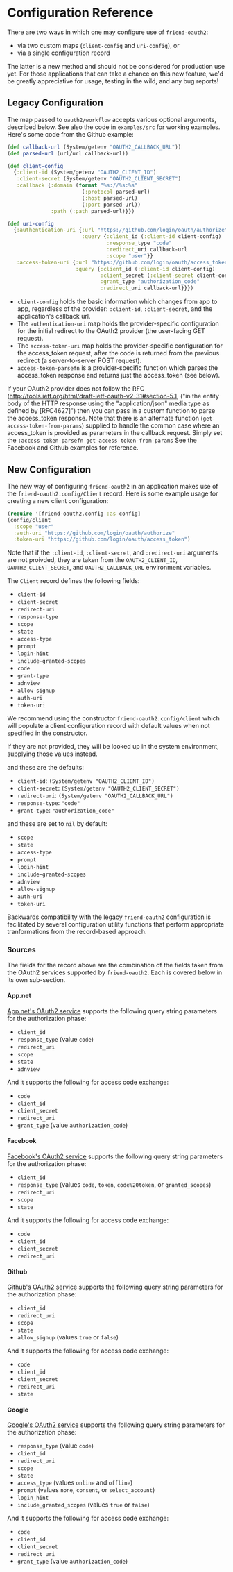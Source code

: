 # Configuration Reference

There are two ways in which one may configure use of `friend-oauth2`:

* via two custom maps (`client-config` and `uri-config`), or
* via a single configuration record

The latter is a new method and should not be considered for production use
yet. For those applications that can take a chance on this new feature, we'd
be greatly appreciative for usage, testing in the wild, and any bug reports!


## Legacy Configuration

The map passed to `oauth2/workflow` accepts various optional arguments,
described below. See also the code in `examples/src` for working examples.
Here's some code from the Github example:

```clj
(def callback-url (System/getenv "OAUTH2_CALLBACK_URL"))
(def parsed-url (url/url callback-url))

(def client-config
  {:client-id (System/getenv "OAUTH2_CLIENT_ID")
   :client-secret (System/getenv "OAUTH2_CLIENT_SECRET")
   :callback {:domain (format "%s://%s:%s"
                        (:protocol parsed-url)
                        (:host parsed-url)
                        (:port parsed-url))
              :path (:path parsed-url)}})

(def uri-config
  {:authentication-uri {:url "https://github.com/login/oauth/authorize"
                        :query {:client_id (:client-id client-config)
                                :response_type "code"
                                :redirect_uri callback-url
                                :scope "user"}}
   :access-token-uri {:url "https://github.com/login/oauth/access_token"
                      :query {:client_id (:client-id client-config)
                              :client_secret (:client-secret client-config)
                              :grant_type "authorization_code"
                              :redirect_uri callback-url}}})
```

* `client-config` holds the basic information which changes from app to app,
  regardless of the provider: `:client-id`, `:client-secret`, and the
  application's callback url.
* The `authentication-uri` map holds the provider-specific configuration for
  the initial redirect to the OAuth2 provider (the user-facing GET request).
* The `access-token-uri` map holds the provider-specific configuration for
  the access_token request, after the code is returned from the previous
  redirect (a server-to-server POST request).
* `access-token-parsefn` is a provider-specific function which parses the
  access_token response and returns just the access_token (see below).

If your OAuth2 provider does not follow the RFC
(http://tools.ietf.org/html/draft-ietf-oauth-v2-31#section-5.1, ("in
the entity body of the HTTP response using the "application/json"
media type as defined by [RFC4627]") then you can pass in a custom
function to parse the access_token response.  Note that there is an
alternate function (`get-access-token-from-params`) supplied to handle
the common case where an access_token is provided as parameters in the
callback request. Simply set the `:access-token-parsefn
get-access-token-from-params` See the
Facebook and Github examples for reference.


## New Configuration

The new way of configuring `friend-oauth2` in an application makes use of the
`friend-oauth2.config/Client` record. Here is some example usage for creating
a new client configuration:

```clj
(require '[friend-oauth2.config :as config]
(config/client
  :scope "user"
  :auth-uri "https://github.com/login/oauth/authorize"
  :token-uri "https://github.com/login/oauth/access_token")
```

Note that if the `:client-id`, `:client-secret`, and `:redirect-uri` arguments
are not proivded, they are taken from the `OAUTH2_CLIENT_ID`,
`OAUTH2_CLIENT_SECRET`, and `OAUTH2_CALLBACK_URL` environment variables.

The `Client` record defines the following
fields:

* `client-id`
* `client-secret`
* `redirect-uri`
* `response-type`
* `scope`
* `state`
* `access-type`
* `prompt`
* `login-hint`
* `include-granted-scopes`
* `code`
* `grant-type`
* `adnview`
* `allow-signup`
* `auth-uri`
* `token-uri`

We recommend using the constructor `friend-oauth2.config/client` which will
populate a client configuration record with default values when not specified
in the constructor.

If they are not provided, they will be looked up in the system environment,
supplying those values instead.

and these are the defaults:

* `client-id`: `(System/getenv "OAUTH2_CLIENT_ID")`
* `client-secret`: `(System/getenv "OAUTH2_CLIENT_SECRET")`
* `redirect-uri`: `(System/getenv "OAUTH2_CALLBACK_URL")`
* `response-type`: `"code"`
* `grant-type`: `"authorization_code"`

and these are set to `nil` by default:

* `scope`
* `state`
* `access-type`
* `prompt`
* `login-hint`
* `include-granted-scopes`
* `adnview`
* `allow-signup`
* `auth-uri`
* `token-uri`

Backwards compatibility with the legacy `friend-oauth2` configuration is
facilitated by several configuration utility functions that perform appropriate
tranformations from the record-based approach.


### Sources

The fields for the record above are the combination of the fields taken from
the OAuth2 services supported by `friend-oauth2`. Each is covered below in its
own sub-section.


#### App.net

[App.net's OAuth2 service][app.net service] supports the following query
string parameters for the authorization phase:

* `client_id`
* `response_type` (value `code`)
* `redirect_uri`
* `scope`
* `state`
* `adnview`

And it supports the following for access code exchange:

* `code`
* `client_id`
* `client_secret`
* `redirect_uri`
* `grant_type` (value `authorization_code`)


#### Facebook

[Facebook's OAuth2 service][facebook service] supports the following query
string parameters for the authorization phase:

* `client_id`
* `response_type` (values `code`, `token`, `code%20token`, or
  `granted_scopes`)
* `redirect_uri`
* `scope`
* `state`

And it supports the following for access code exchange:

* `code`
* `client_id`
* `client_secret`
* `redirect_uri`


#### Github

[Github's OAuth2 service][github service] supports the following query
string parameters for the authorization phase:

* `client_id`
* `redirect_uri`
* `scope`
* `state`
* `allow_signup` (values `true` or `false`)

And it supports the following for access code exchange:

* `code`
* `client_id`
* `client_secret`
* `redirect_uri`
* `state`


#### Google

[Google's OAuth2 service][google oauth2 service] supports the following query
string parameters for the authorization phase:

* `response_type` (value `code`)
* `client_id`
* `redirect_uri`
* `scope`
* `state`
* `access_type` (values `online` and `offline`)
* `prompt` (values `none`, `consent`, or `select_account`)
* `login_hint`
* `include_granted_scopes` (values `true` or `false`)


And it supports the following for access code exchange:

* `code`
* `client_id`
* `client_secret`
* `redirect_uri`
* `grant_type` (value `authorization_code`)


[app.net service]: https://developers.app.net/reference/authentication/flows/web/#server-side-flow
[facebook service]: https://developers.facebook.com/docs/facebook-login/manually-build-a-login-flow
[github service]: https://developer.github.com/v3/oauth/
[google oauth2 service]: https://developers.google.com/identity/protocols/OAuth2WebServer

